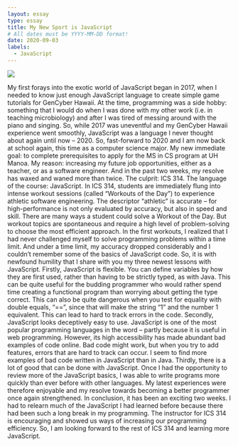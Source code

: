 ```yaml
---
layout: essay
type: essay
title: My New Sport is JavaScript
# All dates must be YYYY-MM-DD format!
date: 2020-09-03
labels:
  - JavaScript
---
```


<img class="ui tiny left circular floated image" src="../images/paintbrushes.jpg">

My first forays into the exotic world of JavaScript began in 2017, when I needed to know just enough JavaScript language to create simple game tutorials for GenCyber Hawaii. At the time, programming was a side hobby: something that I would do when I was done with my other work (i.e. in teaching microbiology) and after I was tired of messing around with the piano and singing. So, while 2017 was uneventful and my GenCyber Hawaii experience went smoothly, JavaScript was a language I never thought about again until now – 2020.
	So, fast-forward to 2020 and I am now back at school again, this time as a computer science major. My new immediate goal: to complete prerequisites to apply for the MS in CS program at UH Manoa. My reason: increasing my future job opportunities, either as a teacher, or as a software engineer. And in the past two weeks, my resolve has waxed and waned more than twice. The culprit: ICS 314. The language of the course: JavaScript.
	In ICS 314, students are immediately flung into intense workout sessions (called “Workouts of the Day”) to experience athletic software engineering. The descriptor “athletic” is accurate – for high-performance is not only evaluated by accuracy, but also in speed and skill. There are many ways a student could solve a Workout of the Day. But workout topics are spontaneous and require a high level of problem-solving to choose the most efficient approach. In the first workouts, I realized that I had never challenged myself to solve programming problems within a time limit. And under a time limit, my accuracy dropped considerably and I couldn’t remember some of the basics of JavaScript code. So, it is with newfound humility that I share with you my three newest lessons with JavaScript.
	Firstly, JavaScript is flexible. You can define variables by how they are first used, rather than having to be strictly typed, as with Java. This can be quite useful for the budding programmer who would rather spend time creating a functional program than worrying about getting the type correct. This can also be quite dangerous when you test for equality with double equals, “==”, since that will make the string “1” and the number 1 equivalent. This can lead to hard to track errors in the code.
	Secondly, JavaScript looks deceptively easy to use. JavaScript is one of the most popular programming languages in the word – partly because it is useful in web programming. However, its high accessibility has made abundant bad examples of code online. Bad code might work, but when you try to add features, errors that are hard to track can occur. I seem to find more examples of bad code written in JavaScript than in Java.
	Thirdly, there is a lot of good that can be done with JavaScript. Once I had the opportunity to review more of the JavaScript basics, I was able to write programs more quickly than ever before with other languages. My latest experiences were therefore enjoyable and my resolve towards becoming a better programmer once again strengthened.
	In conclusion, it has been an exciting two weeks. I had to relearn much of the JavaScript I had learned before because there had been such a long break in my programming. The instructor for ICS 314 is encouraging and showed us ways of increasing our programming efficiency. So, I am looking forward to the rest of ICS 314 and learning more JavaScript.


